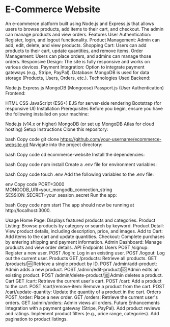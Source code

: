 # E-Commerce Website
An e-commerce platform built using Node.js and Express.js that allows users to browse products, add items to their cart, and checkout. The admin can manage products and view orders.
Features
User Authentication: Register, login, and logout functionality.
Product Management: Admin can add, edit, delete, and view products.
Shopping Cart: Users can add products to their cart, update quantities, and remove items.
Order Management: Users can place orders, and admins can manage those orders.
Responsive Design: The site is fully responsive and works on various devices.
Payment Integration: Option to integrate payment gateways (e.g., Stripe, PayPal).
Database: MongoDB is used for data storage (Products, Users, Orders, etc.).
Technologies Used
Backend:

Node.js
Express.js
MongoDB (Mongoose)
Passport.js (User Authentication)
Frontend:

HTML
CSS
JavaScript (ES6+)
EJS for server-side rendering
Bootstrap (for responsive UI)
Installation
Prerequisites
Before you begin, ensure you have the following installed on your machine:

Node.js (v14.x or higher)
MongoDB (or set up MongoDB Atlas for cloud hosting)
Setup Instructions
Clone this repository:

bash
Copy code
git clone https://github.com/your-username/ecommerce-website.git
Navigate into the project directory:

bash
Copy code
cd ecommerce-website
Install the dependencies:

bash
Copy code
npm install
Create a .env file for environment variables:

bash
Copy code
touch .env
Add the following variables to the .env file:

env
Copy code
PORT=3000
MONGODB_URI=your_mongodb_connection_string
SESSION_SECRET=your_session_secret
Run the app:

bash
Copy code
npm start
The app should now be running at http://localhost:3000.

Usage
Home Page: Displays featured products and categories.
Product Listing: Browse products by category or search by keyword.
Product Detail: View product details, including description, price, and images.
Add to Cart: Add items to the cart and update quantities.
Checkout: Complete purchases by entering shipping and payment information.
Admin Dashboard: Manage products and view order details.
API Endpoints
Users
POST /signup: Register a new user.
POST /login: Log in an existing user.
POST /logout: Log out the current user.
Products
GET /products: Retrieve all products.
GET /products/:id: Retrieve a single product by ID.
POST /admin/add-product: Admin adds a new product.
POST /admin/edit-product/:id: Admin edits an existing product.
POST /admin/delete-product/:id: Admin deletes a product.
Cart
GET /cart: Retrieve the current user's cart.
POST /cart: Add a product to the cart.
POST /cart/remove-item: Remove a product from the cart.
POST /cart/update-quantity: Update the quantity of a product in the cart.
Orders
POST /order: Place a new order.
GET /orders: Retrieve the current user's orders.
GET /admin/orders: Admin views all orders.
Future Enhancements
Integration with a payment gateway (Stripe, PayPal).
Add product reviews and ratings.
Implement product filters (e.g., price range, categories).
Add pagination to product listings.